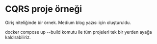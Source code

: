 # CQRS proje örneği

Giriş niteliğinde bir örnek.
Medium blog yazısı için oluşturuldu.

docker compose up --build komutu ile tüm projeleri tek bir yerden ayağa kaldırabiliriz.